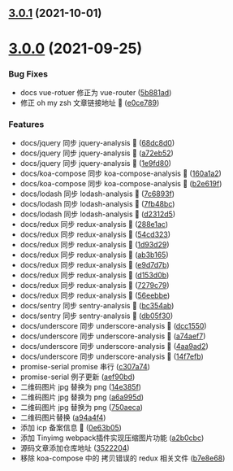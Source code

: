 ## [3.0.1](https://github.com/lxchuan12/blog/compare/3.0.0...3.0.1) (2021-10-01)



# [3.0.0](https://github.com/lxchuan12/blog/compare/e0ce78951fe0815398c5bd5a40453d87b79eea55...3.0.0) (2021-09-25)


### Bug Fixes

* docs vue-rotuer 修正为 vue-router ([5b881ad](https://github.com/lxchuan12/blog/commit/5b881ad53bd5c2b0b2f8c9035e1d7c91c776fe59))
* 修正 oh my zsh 文章链接地址 :bug: ([e0ce789](https://github.com/lxchuan12/blog/commit/e0ce78951fe0815398c5bd5a40453d87b79eea55))


### Features

* docs/jquery 同步 jquery-analysis :construction: ([68dc8d0](https://github.com/lxchuan12/blog/commit/68dc8d0dee65e50469f781de34c93ef69023bb94))
* docs/jquery 同步 jquery-analysis :construction: ([a72eb52](https://github.com/lxchuan12/blog/commit/a72eb529eaf4ee816a7d96b4326ae9172c2910aa))
* docs/jquery 同步 jquery-analysis :construction: ([1e9fd80](https://github.com/lxchuan12/blog/commit/1e9fd801dd2fd8b2e10bc8738d146dc81b4834ac))
* docs/koa-compose 同步 koa-compose-analysis :construction: ([160a1a2](https://github.com/lxchuan12/blog/commit/160a1a2bbbbe682b8fb5cc635370bfcb6ec77cb9))
* docs/koa-compose 同步 koa-compose-analysis :construction: ([b2e619f](https://github.com/lxchuan12/blog/commit/b2e619f335e2f26d5310cbdced6fa0a88c875577))
* docs/lodash 同步 lodash-analysis :construction: ([7c6893f](https://github.com/lxchuan12/blog/commit/7c6893f14b2d757dd2221f07c0bd6cb200b5630c))
* docs/lodash 同步 lodash-analysis :construction: ([7fb48bc](https://github.com/lxchuan12/blog/commit/7fb48bca10b3f5dcd51c6f56f34b5a00d69c56ff))
* docs/lodash 同步 lodash-analysis :construction: ([d2312d5](https://github.com/lxchuan12/blog/commit/d2312d576c235869bd55872eacdb62a0ef3e54af))
* docs/redux 同步 redux-analysis :construction: ([288e1ac](https://github.com/lxchuan12/blog/commit/288e1acb233ffca291c75e9529f129c58f048661))
* docs/redux 同步 redux-analysis :construction: ([54cd323](https://github.com/lxchuan12/blog/commit/54cd3232d983ad927f175aa355d40bedd387225f))
* docs/redux 同步 redux-analysis :construction: ([1d93d29](https://github.com/lxchuan12/blog/commit/1d93d29ddddfa0bfa567597009a7f6379d314453))
* docs/redux 同步 redux-analysis :construction: ([ab3b165](https://github.com/lxchuan12/blog/commit/ab3b1659c9cb31b8995709fe47f7183e96a36215))
* docs/redux 同步 redux-analysis :construction: ([e9d7d7b](https://github.com/lxchuan12/blog/commit/e9d7d7bfde129a3064bfc95c599f46f020e8f865))
* docs/redux 同步 redux-analysis :construction: ([d153d0b](https://github.com/lxchuan12/blog/commit/d153d0b94041c544e8089b7cb7f628498658d672))
* docs/redux 同步 redux-analysis :construction: ([7279c79](https://github.com/lxchuan12/blog/commit/7279c7962e95a2d7e11aa86857b7e0062ab98910))
* docs/redux 同步 redux-analysis :construction: ([56eebbe](https://github.com/lxchuan12/blog/commit/56eebbed3e17cde16be3eb2e267136071c248eb6))
* docs/sentry 同步 sentry-analysis :construction: ([bc354ab](https://github.com/lxchuan12/blog/commit/bc354ab68292be951e3bb96a3bb5063303035035))
* docs/sentry 同步 sentry-analysis :construction: ([db05f30](https://github.com/lxchuan12/blog/commit/db05f30a6acfb6c6991be51648c5dbea5a865c91))
* docs/underscore 同步 underscore-analysis :construction: ([dcc1550](https://github.com/lxchuan12/blog/commit/dcc155043c00137949298d1a5ca08fbd287be28a))
* docs/underscore 同步 underscore-analysis :construction: ([a74aef7](https://github.com/lxchuan12/blog/commit/a74aef79b58d92085d34b7f51444856f5c809f06))
* docs/underscore 同步 underscore-analysis :construction: ([4aa9ad2](https://github.com/lxchuan12/blog/commit/4aa9ad206adf62ae4f7f8ec5928caef31533cc3d))
* docs/underscore 同步 underscore-analysis :construction: ([14f7efb](https://github.com/lxchuan12/blog/commit/14f7efbc945ab6a8382cf54d3bc1acf5c5e7f375))
* promise-serial promise 串行 ([c307a74](https://github.com/lxchuan12/blog/commit/c307a740fb14496781fa2dbdb55669da81851722))
* promise-serial 例子更新 ([aef90bd](https://github.com/lxchuan12/blog/commit/aef90bda204458e9ef96956fba6ef89045c4ccbf))
* 二维码图片 jpg 替换为 png ([14e385f](https://github.com/lxchuan12/blog/commit/14e385f98e71d2eba4aaf55fbe2c672ff996c03a))
* 二维码图片 jpg 替换为 png ([a6a995d](https://github.com/lxchuan12/blog/commit/a6a995d64697e501a69f774741ca8ef029153fbd))
* 二维码图片 jpg 替换为 png ([750aeca](https://github.com/lxchuan12/blog/commit/750aecab23643d84db338a97298e66a8d4bf419b))
* 二维码图片替换 ([a94a4f4](https://github.com/lxchuan12/blog/commit/a94a4f402db5b8bded2f72c109965d3ed0ab8838))
* 添加 icp 备案信息 :tada: ([0e63b05](https://github.com/lxchuan12/blog/commit/0e63b05d53e59681194480e056359d1cabb56290))
* 添加 Tinyimg webpack插件实现压缩图片功能 ([a2b0cbc](https://github.com/lxchuan12/blog/commit/a2b0cbcf631bff1368e60f0c9a21ef6f28d352ce))
* 源码文章添加仓库地址 ([3522204](https://github.com/lxchuan12/blog/commit/3522204b5872bb0cc9a89d7be6637d3635489187))
* 移除 koa-compose 中的 拷贝错误的 redux 相关文件 ([b7e8e68](https://github.com/lxchuan12/blog/commit/b7e8e683111eabff1a8fa95807bc1a804a2aded4))



